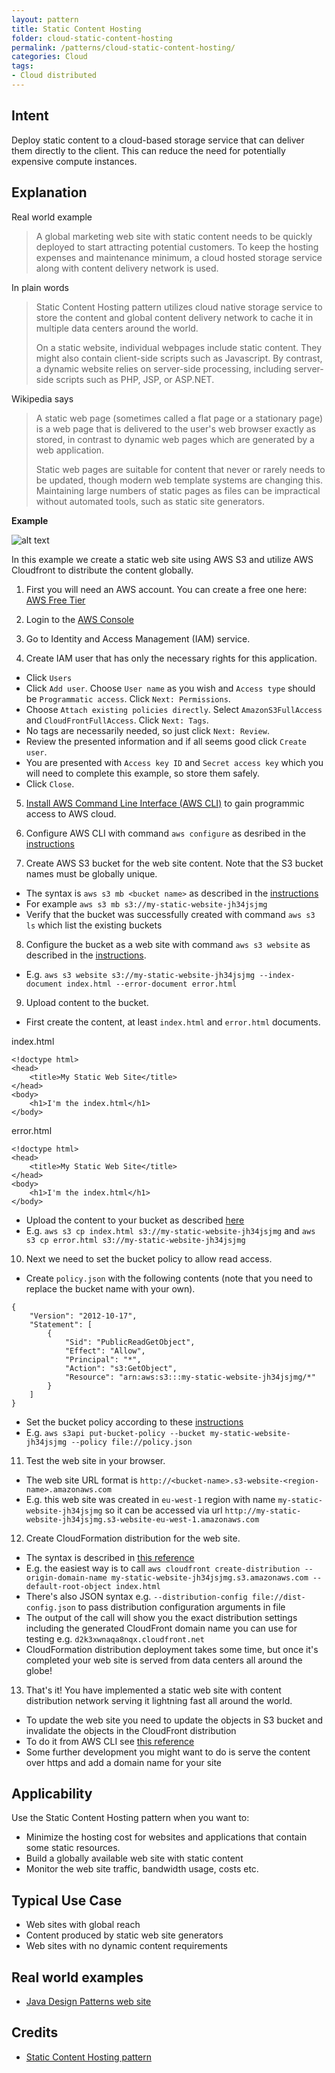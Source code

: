 ```yaml
---
layout: pattern
title: Static Content Hosting
folder: cloud-static-content-hosting
permalink: /patterns/cloud-static-content-hosting/
categories: Cloud
tags:
- Cloud distributed
---
```


## Intent

Deploy static content to a cloud-based storage service that can deliver them directly to the client. 
This can reduce the need for potentially expensive compute instances.

## Explanation

Real world example

> A global marketing web site with static content needs to be quickly deployed to start attracting
> potential customers. To keep the hosting expenses and maintenance minimum, a cloud hosted storage 
> service along with content delivery network is used.

In plain words

> Static Content Hosting pattern utilizes cloud native storage service to store the content and
> global content delivery network to cache it in multiple data centers around the world.
> 
> On a static website, individual webpages include static content. They might also contain 
> client-side scripts such as Javascript. By contrast, a dynamic website relies on server-side 
> processing, including server-side scripts such as PHP, JSP, or ASP.NET.

Wikipedia says

> A static web page (sometimes called a flat page or a stationary page) is a web page that is 
> delivered to the user's web browser exactly as stored, in contrast to dynamic web pages which are 
> generated by a web application.
> 
> Static web pages are suitable for content that never or rarely needs to be updated, though modern 
> web template systems are changing this. Maintaining large numbers of static pages as files can be 
> impractical without automated tools, such as static site generators.

**Example**

![alt text](./etc/static-content-hosting.png "Static Content Hosting")

In this example we create a static web site using AWS S3 and utilize AWS Cloudfront to distribute
the content globally.

1. First you will need an AWS account. You can create a free one here: [AWS Free Tier](https://aws.amazon.com/free/free-tier/)

2. Login to the [AWS Console](https://console.aws.amazon.com/console/home?nc2=h_ct&src=header-signin)

3. Go to Identity and Access Management (IAM) service.

4. Create IAM user that has only the necessary rights for this application.

* Click `Users`
* Click `Add user`. Choose `User name` as you wish and `Access type` should be `Programmatic access`. Click `Next: Permissions`.
* Choose `Attach existing policies directly`. Select `AmazonS3FullAccess` and `CloudFrontFullAccess`. Click `Next: Tags`.
* No tags are necessarily needed, so just click `Next: Review`.
* Review the presented information and if all seems good click `Create user`.
* You are presented with `Access key ID` and `Secret access key` which you will need to complete this example, so store them safely.
* Click `Close`.

5. [Install AWS Command Line Interface (AWS CLI)](https://docs.aws.amazon.com/cli/latest/userguide/install-cliv1.html) to gain programmic access to AWS cloud.

6. Configure AWS CLI with command `aws configure` as desribed in the [instructions](https://docs.aws.amazon.com/cli/latest/userguide/cli-configure-quickstart.html#cli-configure-quickstart-config)

7. Create AWS S3 bucket for the web site content. Note that the S3 bucket names must be globally unique.

* The syntax is `aws s3 mb <bucket name>` as described in the [instructions](https://docs.aws.amazon.com/cli/latest/userguide/cli-services-s3-commands.html#using-s3-commands-managing-buckets-creating)
* For example `aws s3 mb s3://my-static-website-jh34jsjmg`
* Verify that the bucket was successfully created with command `aws s3 ls` which list the existing buckets

8. Configure the bucket as a web site with command `aws s3 website` as described in the [instructions](https://docs.aws.amazon.com/cli/latest/reference/s3/website.html).

* E.g. `aws s3 website s3://my-static-website-jh34jsjmg --index-document index.html --error-document error.html`

9. Upload content to the bucket.

* First create the content, at least `index.html` and `error.html` documents.
  
index.html
```
<!doctype html>
<head>
    <title>My Static Web Site</title>
</head>
<body>
    <h1>I'm the index.html</h1>
</body>
```

error.html
```
<!doctype html>
<head>
    <title>My Static Web Site</title>
</head>
<body>
    <h1>I'm the index.html</h1>
</body>
```

* Upload the content to your bucket as described [here](https://docs.aws.amazon.com/cli/latest/userguide/cli-services-s3-commands.html#using-s3-commands-managing-objects-copy)
* E.g. `aws s3 cp index.html s3://my-static-website-jh34jsjmg` and `aws s3 cp error.html s3://my-static-website-jh34jsjmg`

10. Next we need to set the bucket policy to allow read access.

* Create `policy.json` with the following contents (note that you need to replace the bucket name with your own).

```
{
    "Version": "2012-10-17",
    "Statement": [
        {
            "Sid": "PublicReadGetObject",
            "Effect": "Allow",
            "Principal": "*",
            "Action": "s3:GetObject",
            "Resource": "arn:aws:s3:::my-static-website-jh34jsjmg/*"
        }
    ]
}
```

* Set the bucket policy according to these [instructions](https://docs.aws.amazon.com/cli/latest/reference/s3api/put-bucket-policy.html)
* E.g. `aws s3api put-bucket-policy --bucket my-static-website-jh34jsjmg --policy file://policy.json`

11. Test the web site in your browser.

* The web site URL format is `http://<bucket-name>.s3-website-<region-name>.amazonaws.com`
* E.g. this web site was created in `eu-west-1` region with name `my-static-website-jh34jsjmg` so it can be accessed via url `http://my-static-website-jh34jsjmg.s3-website-eu-west-1.amazonaws.com`

12. Create CloudFormation distribution for the web site.

* The syntax is described in [this reference](https://docs.aws.amazon.com/cli/latest/reference/cloudfront/create-distribution.html)
* E.g. the easiest way is to call `aws cloudfront create-distribution --origin-domain-name my-static-website-jh34jsjmg.s3.amazonaws.com --default-root-object index.html`
* There's also JSON syntax e.g. `--distribution-config file://dist-config.json` to pass distribution configuration arguments in file
* The output of the call will show you the exact distribution settings including the generated CloudFront domain name you can use for testing e.g. `d2k3xwnaqa8nqx.cloudfront.net` 
* CloudFormation distribution deployment takes some time, but once it's completed your web site is served from data centers all around the globe!

13. That's it! You have implemented a static web site with content distribution network serving it lightning fast all around the world.

* To update the web site you need to update the objects in S3 bucket and invalidate the objects in the CloudFront distribution
* To do it from AWS CLI see [this reference](https://docs.aws.amazon.com/cli/latest/reference/cloudfront/create-invalidation.html)
* Some further development you might want to do is serve the content over https and add a domain name for your site

## Applicability

Use the Static Content Hosting pattern when you want to:

* Minimize the hosting cost for websites and applications that contain some static resources.
* Build a globally available web site with static content
* Monitor the web site traffic, bandwidth usage, costs etc.

## Typical Use Case

* Web sites with global reach
* Content produced by static web site generators
* Web sites with no dynamic content requirements

## Real world examples

* [Java Design Patterns web site](https://java-design-patterns.com)

## Credits

* [Static Content Hosting pattern](https://docs.microsoft.com/en-us/azure/architecture/patterns/static-content-hosting)
